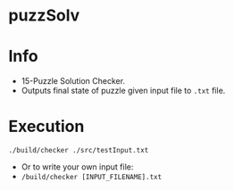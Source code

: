 # puzzSolv
# Info
- 15-Puzzle Solution Checker.
- Outputs final state of puzzle given input file to `.txt` file.

# Execution
`./build/checker ./src/testInput.txt`
- Or to write your own input file:
- `/build/checker [INPUT_FILENAME].txt`